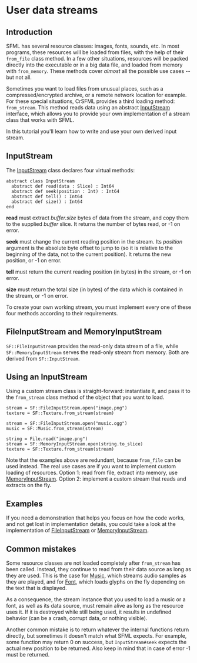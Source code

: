 # User data streams

## Introduction

SFML has several resource classes: images, fonts, sounds, etc. In most programs, these resources will be loaded from files, with the help of their `from_file` class method. In a few other situations, resources will be packed directly into the executable or in a big data file, and loaded from memory with `from_memory`. These methods cover *almost* all the possible use cases -- but not all.

Sometimes you want to load files from unusual places, such as a compressed/encrypted archive, or a remote network location for example. For these special situations, CrSFML provides a third loading method: `from_stream`. This method reads data using an abstract [InputStream]({{book.api}}/InputStream.html) interface, which allows you to provide your own implementation of a stream class that works with SFML.

In this tutorial you'll learn how to write and use your own derived input stream.

## InputStream

The [InputStream]({{book.api}}/InputStream.html) class declares four virtual methods:

```crystal
abstract class InputStream
  abstract def read(data : Slice) : Int64
  abstract def seek(position : Int) : Int64
  abstract def tell() : Int64
  abstract def size() : Int64
end
```

**read** must extract *buffer.size* bytes of data from the stream, and copy them to the supplied *buffer* slice. It returns the number of bytes read, or -1 on error.

**seek** must change the current reading position in the stream. Its *position* argument is the absolute byte offset to jump to (so it is relative to the beginning of the data, not to the current position). It returns the new position, or -1 on error.

**tell** must return the current reading position (in bytes) in the stream, or -1 on error.

**size** must return the total size (in bytes) of the data which is contained in the stream, or -1 on error.

To create your own working stream, you must implement every one of these four methods according to their requirements.

## FileInputStream and MemoryInputStream

`SF::FileInputStream` provides the read-only data stream of a file, while `SF::MemoryInputStream` serves the read-only stream from memory. Both are derived from `SF::InputStream`.

## Using an InputStream

Using a custom stream class is straight-forward: instantiate it, and pass it to the `from_stream` class method of the object that you want to load.

```crystal
stream = SF::FileInputStream.open("image.png")
texture = SF::Texture.from_stream(stream)
```

```crystal
stream = SF::FileInputStream.open("music.ogg")
music = SF::Music.from_stream(stream)
```

```crystal
string = File.read("image.png")
stream = SF::MemoryInputStream.open(string.to_slice)
texture = SF::Texture.from_stream(stream)
```

Note that the examples above are redundant, because `from_file` can be used instead. The real use cases are if you want to implement custom loading of resources. Option 1: read from file, extract into memory, use [MemoryInputStream]({{book.api}}/MemoryInputStream.html). Option 2: implement a custom stream that reads and extracts on the fly.

## Examples

If you need a demonstration that helps you focus on how the code works, and not get lost in implementation details, you could take a look at the implementation of [FileInputStream]({{book.api}}/FileInputStream.html) or [MemoryInputStream]({{book.api}}/MemoryInputStream.html).

## Common mistakes

Some resource classes are not loaded completely after `from_stream` has been called. Instead, they continue to read from their data source as long as they are used. This is the case for [Music]({{book.api}}/Music.html), which streams audio samples as they are played, and for [Font]({{book.api}}/Font.html), which loads glyphs on the fly depending on the text that is displayed.

As a consequence, the stream instance that you used to load a music or a font, as well as its data source, must remain alive as long as the resource uses it. If it is destroyed while still being used, it results in undefined behavior (can be a crash, corrupt data, or nothing visible).

Another common mistake is to return whatever the internal functions return directly, but sometimes it doesn't match what SFML expects. For example, some function may return 0 on success, but `InputStream#seek` expects the actual new position to be returned. Also keep in mind that in case of error -1 must be returned.
